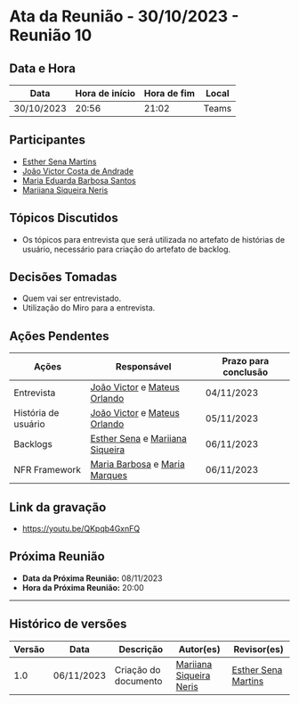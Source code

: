 # Ata da Reunião - 30/10/2023 - Reunião 10

## Data e Hora
| Data          | Hora de início | Hora de fim | Local |
|---------------|----------------|-------------|-------|
|  30/10/2023   |      20:56     |    21:02    | Teams |

  
## Participantes
* [Esther Sena Martins](https://github.com/esmsena)
* [João Victor Costa de Andrade](https://github.com/jvcostta)
* [Maria Eduarda Barbosa Santos](https://github.com/Madu01)
* [Mariiana Siqueira Neris](https://github.com/Maryyscreuza)

## Tópicos Discutidos
* Os tópicos para entrevista que será utilizada no artefato de histórias de usuário, necessário para criação do artefato de backlog.

## Decisões Tomadas
* Quem vai ser entrevistado.
* Utilização do Miro para a entrevista.

## Ações Pendentes
| Ações       | Responsável     | Prazo para conclusão |
|-------------|-----------------|----------------------|
| Entrevista  | [João Victor](https://github.com/jvcostta) e [Mateus Orlando](https://github.com/MateusPy)  | 04/11/2023  |
| História de usuário  | [João Victor](https://github.com/jvcostta) e [Mateus Orlando](https://github.com/MateusPy) | 05/11/2023  |
| Backlogs  | [Esther Sena](https://github.com/esmsena) e [Mariiana Siqueira](https://github.com/Maryyscreuza) | 06/11/2023  |
| NFR Framework |  [Maria Barbosa](https://github.com/Madu01) e [Maria Marques ](https://github.com/EduardaSMarques)  | 06/11/2023  |

## Link da gravação
* [https://youtu.be/QKpqb4GxnFQ ](https://youtu.be/QKpqb4GxnFQ )

## Próxima Reunião
* **Data da Próxima Reunião:** 08/11/2023
* **Hora da Próxima Reunião:** 20:00
---

## Histórico de versões
| Versão | Data       | Descrição                   | Autor(es)     | Revisor(es) |
|--------|------------|-----------------------------|---------------|-------------|
| 1.0    | 06/11/2023 | Criação do documento | [Mariiana Siqueira Neris](https://github.com/Maryyscreuza) | [Esther Sena Martins](https://github.com/esmsena) |
